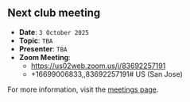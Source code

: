 ## Next club meeting
* **Date**: `3 October 2025`
* **Topic**: `TBA`
* **Presenter**: `TBA`
* **Zoom Meeting**:
   * <https://us02web.zoom.us/j/83692257191>
   * +16699006833,,83692257191# US (San Jose)

For more information, visit the [meetings page](/meetings.html).

